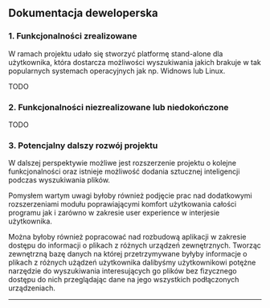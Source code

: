 ## Dokumentacja deweloperska

### 1. Funkcjonalności zrealizowane
W ramach projektu udało się stworzyć platformę stand-alone dla użytkownika, która dostarcza możliwości wyszukiwania jakich brakuje w tak popularnych systemach operacyjnych jak np. Widnows lub Linux. 

TODO

### 2. Funkcjonalności niezrealizowane lub niedokończone

TODO

### 3. Potencjalny dalszy rozwój projektu
W dalszej perspektywie możliwe jest rozszerzenie projektu o kolejne funkcjonalności oraz istnieje możliwość dodania sztucznej inteligencji podczas wyszukiwania plików.

Pomysłem wartym uwagi byłoby również podjęcie prac nad dodatkowymi rozszerzeniami modułu poprawiającymi komfort użytkowania całości programu jak i zarówno w zakresie user experience w interjesie użytkownika.

Można byłoby również popracować nad rozbudową aplikacji w zakresie dostępu do informacji o plikach z różnych urządzeń zewnętrznych. Tworząc zewnętrzną bazę danych na której przetrzymywane byłyby informacje o plikach z różnych użądzeń użytkownika dalibyśmy użytkownikowi potężne narzędzie do wyszukiwania interesujących go plików bez fizycznego dostępu do nich przeglądając dane na jego wszystkich podłączonych urządzeniach.
***
